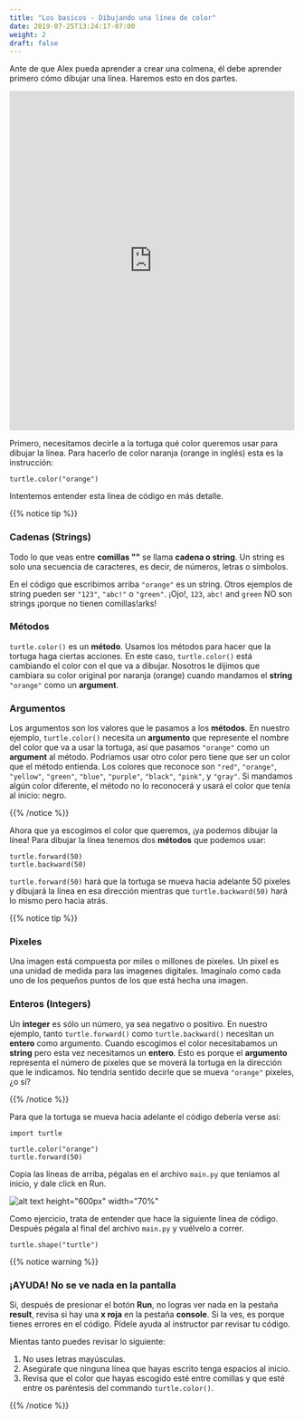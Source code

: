 ```yaml
---
title: "Los basicos - Dibujando una línea de color"
date: 2019-07-25T13:24:17-07:00
weight: 2
draft: false
---
```


Ante de que Alex pueda aprender a crear una colmena, él debe aprender primero cómo dibujar una línea. Haremos esto en dos partes.

<iframe height="600px" width="100%" src="https://repl.it/@nuevofoundation/PythonWithTurtleIntroduction?lite=true" scrolling="no" frameborder="no" allowtransparency="true" allowfullscreen="true" sandbox="allow-forms allow-pointer-lock allow-popups allow-same-origin allow-scripts allow-modals"></iframe>

Primero, necesitamos decirle a la tortuga qué color queremos usar para dibujar la línea. Para hacerlo de color naranja (orange in inglés) esta es la instrucción:

```
turtle.color("orange")
```

Intentemos entender esta línea de código en más detalle.

{{% notice tip %}}

### Cadenas (Strings)

Todo lo que veas entre **comillas ""** se llama **cadena o string**. Un string es solo una secuencia de caracteres, es decir, de números, letras o símbolos.

En el código que escribimos arriba `"orange"` es un string. Otros ejemplos de string pueden ser `"123"`, `"abc!"` o `"green"`. ¡Ojo!, `123`, `abc!` and `green` NO son strings ¡porque no tienen comillas!arks!

### Métodos

`turtle.color()` es un **método**. Usamos los métodos para hacer que la tortuga haga ciertas acciones. En este caso, `turtle.color()` está cambiando el color con el que va a dibujar. Nosotros le dijimos que cambiara su color original por naranja (orange) cuando mandamos el **string** `"orange"` como un  **argument**. 


### Argumentos

Los argumentos son los valores que le pasamos a los **métodos**. En nuestro ejemplo, `turtle.color()` necesita un **argumento** que represente el nombre del color que va a usar la tortuga, así que pasamos `"orange"` como un **argument** al método. Podríamos usar otro color pero tiene que ser un color que el método entienda. Los colores que reconoce son `"red"`, `"orange"`, `"yellow"`, `"green"`, `"blue"`, `"purple"`, `"black"`, `"pink"`, y `"gray"`. Si mandamos algún color diferente, el método no lo reconocerá y usará el color que tenía al inicio: negro.

{{% /notice %}}

Ahora que ya escogimos el color que queremos, ¡ya podemos dibujar la línea! Para dibujar la línea tenemos dos **métodos** que podemos usar:

```
turtle.forward(50)
turtle.backward(50)
```

`turtle.forward(50)` hará que la tortuga se mueva hacia adelante 50 pixeles y dibujará la línea en esa dirección mientras que  `turtle.backward(50)` hará lo mismo pero hacia atrás.

{{% notice tip %}}

### Pixeles

Una imagen  está compuesta por miles o millones de pixeles. Un pixel es una unidad de medida para las imagenes digitales. Imagínalo como cada uno de los pequeños puntos de los que está hecha una imagen.

### Enteros (Integers)

Un **integer** es sólo un número, ya sea negativo o positivo. En nuestro ejemplo, tanto `turtle.forward()` como  `turtle.backward()` necesitan un **entero** como argumento. Cuando escogimos el color necesitabamos un **string** pero esta vez necesitamos un **entero**. Esto es porque el **argumento** representa el número de pixeles que se moverá la tortuga en la dirección que le indicamos. No tendría sentido decirle que se mueva `"orange"` pixeles, ¿o sí?

{{% /notice %}}

Para que la tortuga se mueva hacia adelante el código debería verse así:

```
import turtle

turtle.color("orange")
turtle.forward(50)
```

Copia las líneas de arriba, pégalas en el archivo `main.py` que teníamos al inicio, y dale click en Run.

![alt text height="600px" width="70%"](../media/basics-replit.png "Repl.it window")

Como ejercicio, trata de entender que hace la siguiente línea de código. Después pégala al final del archivo `main.py` y vuélvelo a correr.

```
turtle.shape("turtle")
```

{{% notice warning %}}

### ¡AYUDA! No se ve nada en la pantalla

Si, después de presionar el botón **Run**, no logras ver nada en la pestaña **result**, revisa si hay una **x roja** en la pestaña **console**. Si la ves, es porque tienes errores en el código. Pídele ayuda al instructor par revisar tu código.

Mientas tanto puedes revisar lo siguiente:

1. No uses letras mayúsculas.
2. Asegúrate que ninguna línea que hayas escrito tenga espacios al inicio.
3. Revisa que el color que hayas escogido esté entre comillas y que esté entre os paréntesis del commando `turtle.color()`.

{{% /notice %}}
